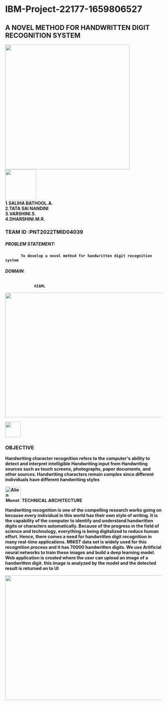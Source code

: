 # IBM-Project-22177-1659806527
<h2><B>A NOVEL METHOD FOR HANDWRITTEN DIGIT RECOGNITION SYSTEM </h2>

<img height = "400" width="400" src="https://user-images.githubusercontent.com/113880369/202218119-bdd9e148-a7fc-4599-a315-b0027067d05b.png">
<br /> 

<img height=100 width=100 src="https://media3.giphy.com/media/Fhl5WREPfoVby/200.webp?cid=ecf05e4719514a4mcpawxc7vmsfyqythmjuyplrzw3l4qlpt&rid=200.webp&ct=s">
<br /> 
1.SALIHA BATHOOL.A.
<br /> 
2.TATA SAI NANDINI
<br /> 
3.VARSHINI.S.
<br /> 
4.DHARSHINI.M.R.





<h3><B>TEAM ID</B> :PNT2022TMID04039 </h3>

##### **PROBLEM STATEMENT**: 
           To develop a novel method for handwritten digit recognition system


###### **DOMAIN**:
                 AI&ML


<img height=400 width=600 src="https://user-images.githubusercontent.com/101406544/194721603-ad936452-4926-4d49-a73b-05eb4b1437c1.gif">


<img height=50 width=50 src="https://media4.giphy.com/media/GlHV2O0IpxAsRjVsNb/giphy.gif?cid=ecf05e47atsx2lx1m97vqb3pi8ugxy7inv5g0ahypjyzvl98&rid=giphy.gif&ct=s"><h3><B>OBJECTIVE </h3>
Handwriting character recognition refers to the computer's ability to detect and interpret intelligible Handwriting input from Handwriting sources such as touch screens, photographs, paper documents, and other sources. Handwriting characters remain complex since different individuals have different handwriting styles

<img height=50 width=50 src="https://raw.githubusercontent.com/Tarikul-Islam-Anik/Animated-Fluent-Emojis/master/Emojis/Smilies/Alien%20Monster.png" alt="Alien Monster" width="25" height="25" /> TECHNICAL ARCHITECTURE



Handwriting recognition is one of the compelling research works going on because every individual in this world has their own style of writing. It is the capability of the computer to identify and understand handwritten digits or characters automatically. Because of the progress in the field of science and technology, everything is being digitalized to reduce human effort. Hence, there comes a need for handwritten digit recognition in many real-time applications. MNIST data set is widely used for this recognition process and it has 70000 handwritten digits. We use Artificial neural networks to train these images and build a deep learning model. Web application is created where the user can upload an image of a handwritten digit. this image is analyzed by the model and the detected result is returned on to UI








<img height = "400" width="1000" src="https://user-images.githubusercontent.com/113880369/202218238-5a01efed-fcca-45e4-86dd-7c06f7c7ca98.png">


